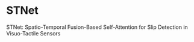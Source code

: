 # STNet
STNet: Spatio-Temporal Fusion-Based Self-Attention for Slip Detection in Visuo-Tactile Sensors
